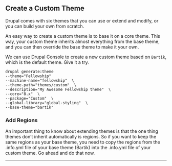 ## Create a Custom Theme

Drupal comes with six themes that you can use or extend and modify, or you can build your own from scratch. 

An easy way to create a custom theme is to base it on a core theme. This way, your custom theme inherits almost everything from the base theme, and you can then override the base theme to make it your own. 

We can use Drupal Console to create a new custom theme based on `Bartik`, which is the default theme. Give it a try. 

```JS
drupal generate:theme  
--theme="Fellowship"  
--machine-name="fellowship"  \
--theme-path="themes/custom"  \
--description="My Awesome Fellowship theme"  \
--core="8.x"  \
--package="Custom"  \
--global-library="global-styling"  \
--base-theme="bartik"
```

### Add Regions

An important thing to know about extending themes is that the one thing themes don’t inherit automatically is regions. So if you want to keep the same regions as your base theme, you need to copy the regions from the .info.yml file of your base theme (Bartik) into the .info.yml file of your custom theme. Go ahead and do that now.

---
